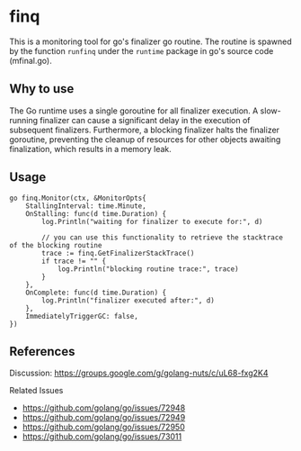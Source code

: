 # finq

This is a monitoring tool for go's finalizer go routine.
The routine is spawned by the function `runfinq` under the `runtime` package in go's source code (mfinal.go).

## Why to use

The Go runtime uses a single goroutine for all finalizer execution.
A slow-running finalizer can cause a significant delay in the execution of subsequent finalizers.
Furthermore, a blocking finalizer halts the finalizer goroutine, preventing the cleanup of resources for other objects awaiting finalization, which results in a memory leak.

## Usage

```golang
go finq.Monitor(ctx, &MonitorOpts{
    StallingInterval: time.Minute,
    OnStalling: func(d time.Duration) {
        log.Println("waiting for finalizer to execute for:", d)

        // you can use this functionality to retrieve the stacktrace of the blocking routine
        trace := finq.GetFinalizerStackTrace()
        if trace != "" {
            log.Println("blocking routine trace:", trace)
        }
    },
    OnComplete: func(d time.Duration) {
        log.Println("finalizer executed after:", d)
    },
    ImmediatelyTriggerGC: false,
})
```

## References

Discussion: https://groups.google.com/g/golang-nuts/c/uL68-fxg2K4

Related Issues
* https://github.com/golang/go/issues/72948
* https://github.com/golang/go/issues/72949
* https://github.com/golang/go/issues/72950
* https://github.com/golang/go/issues/73011
